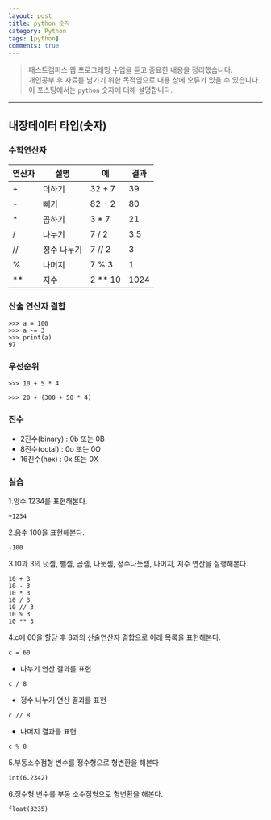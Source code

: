 ```yaml
---
layout: post
title: python 숫자
category: Python
tags: [python]
comments: true
---
```


> 패스트캠퍼스 웹 프로그래밍 수업을 듣고 중요한 내용을 정리했습니다.     
개인공부 후 자료를 남기기 위한 목적임으로 내용 상에 오류가 있을 수 있습니다.      
> 이 포스팅에서는 `python` 숫자에 대해 설명합니다.

<hr>

## 내장데이터 타입(숫자)

### 수학연산자

연산자 | 설명 | 예 | 결과
---- | --- | -- | ---
+ | 더하기 | 32 + 7 | 39
- | 빼기 | 82 - 2 | 80
* | 곱하기 | 3 * 7 | 21
/ | 나누기 | 7 / 2 | 3.5
// | 정수 나누기 | 7 // 2 | 3
% | 나머지 | 7 % 3 | 1
** | 지수 | 2 ** 10 | 1024



### 산술 연산자 결합

```
>>> a = 100
>>> a -= 3
>>> print(a)
97
```


### 우선순위

```
>>> 10 + 5 * 4

>>> 20 + (300 + 50 * 4)
```

### 진수

* 2진수(binary) : 0b 또는 0B
* 8진수(octal) : 0o 또는 0O
* 16진수(hex) : 0x 또는 0X



### 실습
1.양수 1234를 표현해본다.

```
+1234
````

2.음수 100을 표현해본다.

```
-100
```

3.10과 3의 덧셈, 뺄셈, 곱셈, 나눗셈, 정수나눗셈, 나머지, 지수 연산을 실행해본다.

```
10 + 3
10 - 3
10 * 3
10 / 3
10 // 3
10 % 3
10 ** 3
```

4.c에 60을 할당 후 8과의 산술연산자 결합으로 아래 목록을 표현해본다.

```
c = 60
```

  * 나누기 연산 결과를 표현

  ```
  c / 8
  ```

  * 정수 나누기 연산 결과를 표현

  ```
  c // 8
  ```

  * 나머지 결과를 표현

  ```
  c % 8
  ```

5.부동소수점형 변수를 정수형으로 형변환을 해본다

```
int(6.2342)
```

6.정수형 변수를 부동 소수점형으로 형변환을 해본다.

```
float(3235)
```
